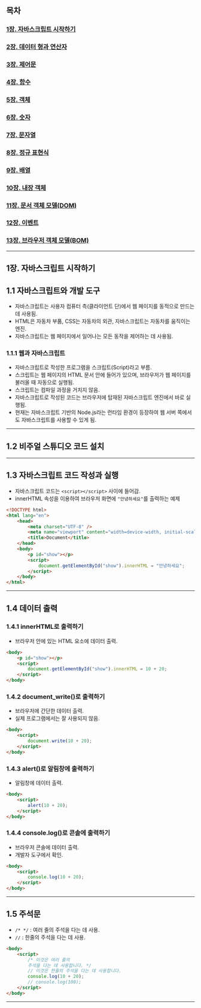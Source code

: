 ## 목차
### [1장. 자바스크립트 시작하기](#1장-자바스크립트-시작하기-1)
### [2장. 데이터 형과 연산자](#2장-데이터-형과-연산자-1)
### [3장. 제어문](#3장-제어문-1)
### [4장. 함수](#4장-함수-1)
### [5장. 객체](#5장-객체-1)
### [6장. 숫자](#6장-숫자-1)
### [7장. 문자열](#7장-문자열-1)
### [8장. 정규 표현식](#8장-정규-표현식-1)
### [9장. 배열](#9장-배열-1)
### [10장. 내장 객체](#10장-내장-객체-1)
### [11장. 문서 객체 모델(DOM)](#11장-문서-객체-모델dom-1)
### [12장. 이벤트](#12장-이벤트-1)
### [13장. 브라우저 객체 모델(BOM)](#13장-브라우저-객체-모델bom-1)

---

## 1장. 자바스크립트 시작하기
## 1.1 자바스크립트와 개발 도구  
- 자바스크립트는 사용자 컴퓨터 측(클라이언트 단)에서 웹 페이지를 동적으로 만드는 데 사용됨.
- HTML은 자동차 부품, CSS는 자동차의 외관, 자바스크립트는 자동차를 움직이는 엔진.
- 자바스크립트는 웹 페이지에서 일어나는 모든 동작을 제어하는 데 사용됨.
### 1.1.1 웹과 자바스크립트  
- 자바스크립트로 작성한 프로그램을 스크립트(Script)라고 부름.
- 스크립트는 웹 페이지의 HTML 문서 안에 들어가 있으며, 브라우저가 웹 페이지를 불러올 때 자동으로 실행됨.
- 스크립트는 컴파일 과정을 거치지 않음.
- 자바스크립트로 작성된 코드는 브라우저에 탑재된 자바스크립트 엔진에서 바로 실행됨.
- 현재는 자바스크립트 기반의 Node.js라는 런타임 환경이 등장하여 웹 서버 쪽에서도 자바스크립트를 사용할 수 있게 됨.
---
## 1.2 비주얼 스튜디오 코드 설치  
---
## 1.3 자바스크립트 코드 작성과 실행  
- 자바스크립트 코드는 ``<script></script>`` 사이에 들어감.
- innerHTML 속성을 이용하여 브라우저 화면에 `"안녕하세요"`를 출력하는 예제
```html
<!DOCTYPE html>
<html lang="en">
	<head>
		<meta charset="UTF-8" />
		<meta name="viewport" content="width=device-width, initial-scale=1.0" />
		<title>Document</title>
	</head>
	<body>
		<p id="show"></p>
		<script>
			document.getElementById("show").innerHTML = "안녕하세요";
		</script>
	</body>
</html>
```
---
## 1.4 데이터 출력  
### 1.4.1 innerHTML로 출력하기
- 브라우저 안에 있는 HTML 요소에 데이터 출력.
```html
<body>
	<p id="show"></p>
	<script>
		document.getElementById("show").innerHTML = 10 + 20;
	</script>
</body>
```
### 1.4.2 document_write()로 출력하기  
- 브라우저에 간단한 데이터 출력.
- 실제 프로그램에서는 잘 사용되지 않음.
```html
<body>
	<script>
		document.write(10 + 20);
	</script>
</body>
```
### 1.4.3 alert()로 알림창에 출력하기  
- 알림창에 데이터 출력.
```html
<body>
	<script>
		alert(10 + 20);
	</script>
</body>
```
### 1.4.4 console.log()로 콘솔에 출력하기  
- 브라우저 콘솔에 데이터 출력.
- 개발자 도구에서 확인.
```html
<body>
	<script>
		console.log(10 + 20);
	</script>
</body>
```
---
## 1.5 주석문  
- `/* */` : 여러 줄의 주석을 다는 데 사용.
- `//` : 한줄의 주석을 다는 데 사용.
```html
<body>
	<script>
		/* 이것은 여러 줄의
		주석을 다는 데 사용합니다. */
		// 이것은 한줄의 주석을 다는 데 사용합니다.
		console.log(10 + 20);
		// console.log(100);
	</script>
</body>
```
---
